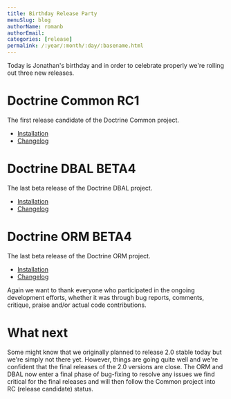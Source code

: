 ```yaml
---
title: Birthday Release Party
menuSlug: blog
authorName: romanb 
authorEmail: 
categories: [release]
permalink: /:year/:month/:day/:basename.html
---
```

Today is Jonathan's birthday and in order to celebrate properly we're
rolling out three new releases.

Doctrine Common RC1
===================

The first release candidate of the Doctrine Common project.

-   [Installation](http://www.doctrine-project.org/projects/common/2.0/download/2.0.0RC1)
-   [Changelog](http://www.doctrine-project.org/jira/browse/DCOM/fixforversion/10081)

Doctrine DBAL BETA4
===================

The last beta release of the Doctrine DBAL project.

-   [Installation](http://www.doctrine-project.org/projects/dbal/2.0/download/2.0.0BETA4)
-   [Changelog](http://www.doctrine-project.org/jira/browse/DBAL/fixforversion/10071)

Doctrine ORM BETA4
==================

The last beta release of the Doctrine ORM project.

-   [Installation](http://www.doctrine-project.org/projects/orm/2.0/download/2.0.0BETA4)
-   [Changelog](http://www.doctrine-project.org/jira/browse/DDC/fixforversion/10072)

Again we want to thank everyone who participated in the ongoing
development efforts, whether it was through bug reports, comments,
critique, praise and/or actual code contributions.

What next
=========

Some might know that we originally planned to release 2.0 stable today
but we're simply not there yet. However, things are going quite well and
we're confident that the final releases of the 2.0 versions are close.
The ORM and DBAL now enter a final phase of bug-fixing to resolve any
issues we find critical for the final releases and will then follow the
Common project into RC (release candidate) status.
